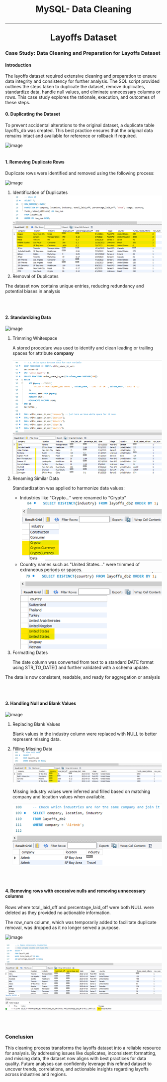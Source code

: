 <h1 align="center">
    MySQL- Data Cleaning
    <br />
    <hr />
   Layoffs Dataset
</h1>
<h3>Case Study: Data Cleaning and Preparation for Layoffs Dataset</h3>
<h4>Introduction</h4>
<p>The layoffs dataset required extensive cleaning and preparation to ensure data integrity and consistency for further analysis. The SQL script provided outlines the steps taken to duplicate the dataset, remove duplicates, standardize data, handle null values, and eliminate unnecessary columns or rows. This case study explores the rationale, execution, and outcomes of these steps.</p>

<h4>0. Duplicating the Dataset</h4>
<p>To prevent accidental alterations to the original dataset, a duplicate table layoffs_db was created. This best practice ensures that the original data remains intact and available for reference or rollback if required.</p>

 ![image](https://github.com/user-attachments/assets/510fe7af-271c-4063-895b-7abd81b241ed)
<br/><br/>
<h4>1. Removing Duplicate Rows</h4>
<p>Duplicate rows were identified and removed using the following process:</p>

![image](https://github.com/user-attachments/assets/87db5943-3ac5-41db-8ac6-883cbc40f711)

<ol>
  <li>Identification of Duplicates</li>
  <img src="./outputs/1.duplicate_rows.png">
  <li>Removal of Duplicates</li>
</ol>
<p>The dataset now contains unique entries, reducing redundancy and potential biases in analysis</p>


<br/><br/>
<h4>2. Standardizing Data</h4>

![image](https://github.com/user-attachments/assets/479aa8f1-2520-419b-9d1b-db5610b216b0)

<ol>
  <li>Trimming Whitespace</li>
  <p>A stored procedure was used to identify and clean leading or trailing spaces for attribute <b>company</b></p>
  <img src="./outputs/2.1. white_space_btw_data.png">
  <li>Renaming Similar Data</li>
  <p>Standardization was applied to harmonize data values:</p>
  <ul>
    <li>Industries like "Crypto..." were renamed to "Crypto"</li>
    <img src="./outputs/2.2. similar_data_name.png">
    <li>Country names such as "United States..." were trimmed of extraneous periods or spaces.</li>
    <img src="./outputs/2.2. similar_data_name2.png">
  </ul>
  <li>Formatting Dates</li>
  <p>The date column was converted from text to a standard DATE format using STR_TO_DATE() and further validated with a schema update.</p>
</ol>
<p>The data is now consistent, readable, and ready for aggregation or analysis</p>


<br/><br/>
<h4>3. Handling Null and Blank Values</h4>

![image](https://github.com/user-attachments/assets/8bb0e89f-30d0-4b39-85fd-42954b88f186)

<ol>
  <li>Replacing Blank Values</li>
  <p>Blank values in the industry column were replaced with NULL to better represent missing data.</p>
  <li>Filling Missing Data</li>
  <img src="./outputs/3.1.check_null_val_industry.png">
  <p>Missing industry values were inferred and filled based on matching company and location values when available.</p>
  <img src="./outputs/3.2.check_similar_company.png">
</ol>


<br/><br/>
<h4>4. Removing rows with excessive nulls and removing unnecessary columns</h4>
<p>Rows where total_laid_off and percentage_laid_off were both NULL were deleted as they provided no actionable information.</p>
<p>The row_num column, which was temporarily added to facilitate duplicate removal, was dropped as it no longer served a purpose.</p>

![image](https://github.com/user-attachments/assets/a994095a-5986-4898-9d2f-976e682c4740)

<img src="./outputs/4.multiple_column_with_null_val.png">


<br/><br/>
<h3>Conclusion</h3>
<p>This cleaning process transforms the layoffs dataset into a reliable resource for analysis. By addressing issues like duplicates, inconsistent formatting, and missing data, the dataset now aligns with best practices for data quality. Future analyses can confidently leverage this refined dataset to uncover trends, correlations, and actionable insights regarding layoffs across industries and regions.</p>
